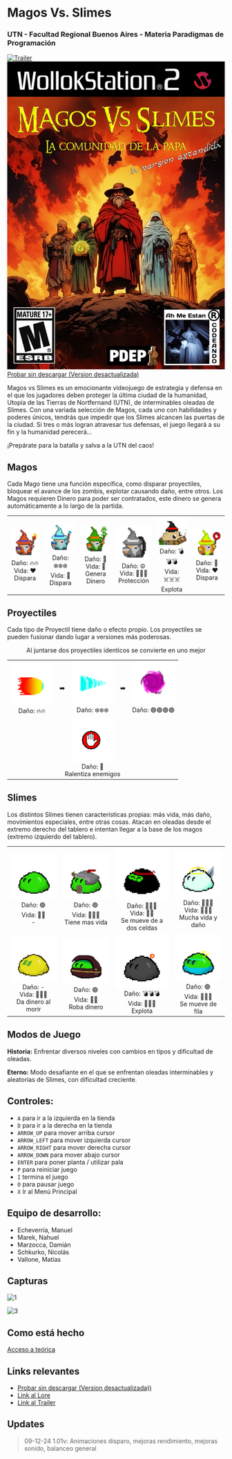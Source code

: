 # Magos Vs. Slimes
### UTN - Facultad Regional Buenos Aires - Materia Paradigmas de Programación
[![Trailer](https://i.ibb.co/Dp3vzNH/TRAILER-12-4-2024.png)](https://youtu.be/0D9ru_qJyPM?si=un1xRSzEtPHEvkAe)
![portada](Cosas_juego/portada/PortadaJuego.jpg)
[Probar sin descargar (Version desactualizada)](https://www.wollok.org/concurso/2024-o-tpjuego-ahmeestancodeando/)

Magos vs Slimes es un emocionante videojuego de estrategia y defensa en el que los jugadores deben proteger la última ciudad de la humanidad, Utopía de las Tierras de Nortfernand (UTN), de interminables oleadas de Slimes. Con una variada selección de Magos, cada uno con habilidades y poderes únicos, tendrás que impedir que los Slimes alcancen las puertas de la ciudad. Si tres o más logran atravesar tus defensas, el juego llegará a su fin y la humanidad perecerá...

¡Prepárate para la batalla y salva a la UTN del caos!

## Magos
Cada Mago tiene una función específica, como disparar proyectiles, bloquear el avance de los zombis, explotar causando daño, entre otros. Los Magos requieren Dinero para poder ser contratados, este dinero se genera automáticamente a lo largo de la partida.

<div align="center">
  <table>
    <tr>
      <td align="center"><img src="assets/magoFuego.png" alt="Mago de Fuego" width="100"><br>Daño: 🔥🔥<br>Vida: ❤️<br>Dispara</td>
      <td align="center"><img src="assets/magoHielo.png" alt="Mago de Hielo" width="100"><br>Daño: ❄️❄️❄️<br>Vida: 💙<br>Dispara</td>
      <td align="center"><img src="assets/magoHealer.png" alt="Mago Irlandés" width="100"><br>Daño: 🤑<br>Vida: 💚<br>Genera Dinero</td>
      <td align="center"><img src="assets/magoPiedra.png" alt="Mago de Piedra" width="100"><br>Daño: ☮️<br>Vida: 🗿🗿🗿<br>Protección</td>
      <td align="center"><img src="assets/magoExplosivo.png" alt="Papa John" width="100"><br>Daño: 💣💣💣<br>Vida: ☠️☠️☠️<br>Explota</td>
      <td align="center"><img src="assets/magoStop.png" alt="Mago Stop" width="100"><br>Daño: 🤚<br>Vida: ❤️<br>Dispara</td>
    </tr>
  </table>
</div>

## Proyectiles
Cada tipo de Proyectil tiene daño o efecto propio. Los proyectiles se pueden fusionar dando lugar a versiones más poderosas.

<div align="center">
  <table>
    <tr>
      <td align="center"><img src="assets/p.proyectilFuego - frame2.png" alt="Proyectil Fuego" width="100"><br>Daño: 🔥🔥</td>
      <td align="center">➡️</td>
      <td align="center"><img src="assets/p.proyectilHielo-frame2.png" alt="Proyectil Hielo" width="100"><br>Daño: ❄️❄️❄️</td>
      <td align="center">➡️</td>
      <td align="center"><img src="assets/p.superProyectil-2.png" alt="Super Proyectil" width="100"><br>Daño: 🟣🟣🟣🟣</td>
    </tr>
    <tr> Al juntarse dos proyectiles identicos se convierte en uno mejor </tr>
    <tr>
      <td align="center" colspan="5"><img src="assets/p.proyectilDeStop-frame2.png" alt="Proyectil Stop" width="100"><br>Daño: 🤚<br>Ralentiza enemigos</td>
    </tr>
  </table>
</div>

## Slimes
Los distintos Slimes tienen características propias: más vida, más daño, movimientos especiales, entre otras cosas. Atacan en oleadas desde el extremo derecho del tablero e intentan llegar a la base de los magos (extremo izquierdo del tablero).

<div align="center">
  <table>
    <tr>
      <td align="center"><img src="assets/s.slimeBase_02.png" alt="Slime Básico" width="150"><br>Daño: 🟢<br>Vida: 💚💚<br> - </td>
      <td align="center"><img src="assets/s.slimeGuerrero_02.png" alt="Slime Guerrero" width="150"><br>Daño: 🟢<br>Vida: 💚💚💚<br> Tiene mas vida</td>
      <td align="center"><img src="assets/s.slimeNinja_02.png" alt="Slime Ninja" width="150"><br>Daño: 🥷🥷🥷<br>Vida: 💚💚<br> Se mueve de a dos celdas </td>
      <td align="center"><img src="assets/s.slimeBlessed_02.png" alt="Slime Bendito" width="150"><br>Daño: 🛐🛐🛐<br>Vida: 🛐🛐🛐<br> Mucha vida y daño </td>
    </tr>
    <tr>
      <td align="center"><img src="assets/s.slimeDorado_02.png" alt="Slime Dorado" width="150"><br>Daño: -<br>Vida: 💚💚💚<br> Da dinero al morir </td>
      <td align="center"><img src="assets/s.slimeLadron_02.png" alt="Slime Ladrón" width="150"><br>Daño: 🟢<br>Vida: 💚💚<br> Roba dinero </td>
      <td align="center"><img src="assets/s.slimeMedioOriente_02.png" alt="Slime Bomba" width="150"><br>Daño: 💣💣💣<br>Vida: 💚💚💚<br> Explota </td>
      <td align="center"><img src="assets/s.slimeAgil_02.png" alt="Slime Ágil" width="150"><br>Daño: 🟢<br>Vida: 💚💚💚<br> Se mueve de fila </td>
    </tr>
  </table>
</div>

## Modos de Juego

**Historia:** Enfrentar diversos niveles con cambios en tipos y dificultad de oleadas.

**Eterno:** Modo desafiante en el que se enfrentan oleadas interminables y aleatorias de Slimes, con dificultad creciente.

## Controles:

- `A` para ir a la izquierda en la tienda
- `D` para ir a la derecha en la tienda
- `ARROW_UP` para mover arriba cursor
- `ARROW_LEFT` para mover izquierda cursor
- `ARROW_RIGHT` para mover derecha cursor
- `ARROW_DOWN` para mover abajo cursor
- `ENTER` para poner planta / utilizar pala
- `P` para reiniciar juego
- `I` termina el juego
- `O` para pausar juego
- `X` Ir al Menú Principal

## Equipo de desarrollo:

- Echeverría, Manuel
- Marek, Nahuel
- Marzocca, Damián
- Schkurko, Nicolás
- Vallone, Matías

## Capturas

![1](https://github.com/user-attachments/assets/1297f5c8-e4a1-44d0-8f46-1c002f1cb82f)

![3](https://github.com/user-attachments/assets/78192b7f-5ce0-4f2e-b012-98eb4f4dc90a)

## Como está hecho

[Acceso a teórica](https://github.com/pdepjm/2024-o-tpjuego-ahmeestancodeando/blob/concurso/Teorica.md)

## Links relevantes

- [Probar sin descargar (Version desactualizada))](https://www.wollok.org/concurso/2024-o-tpjuego-ahmeestancodeando/)
- [Link al Lore](https://docs.google.com/document/d/1lBfEKnoyl5uwRfzc_BIOiNtRY3-iJxHwnHqUtpygSzU/edit?tab=t.0)
- [Link al Trailer](https://youtu.be/0D9ru_qJyPM?si=un1xRSzEtPHEvkAe)

## Updates
> 09-12-24 1.01v: Animaciones disparo, mejoras rendimiento, mejoras sonido, balanceo general

